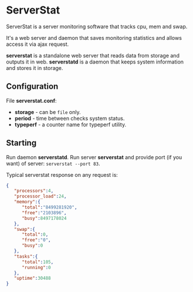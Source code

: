 # ServerStat
ServerStat is a server monitoring software that tracks cpu, mem and swap.

It's a web server and daemon that saves monitoring statistics and allows access it via ajax request.

**serverstat** is a standalone web server that reads data from storage and outputs it in web.
**serverstatd** is a daemon that keeps system information and stores it in storage.

## Configuration
File **serverstat.conf**:
* **storage** - can be `file` only.
* **period** - time between checks system status.
* **typeperf** - a counter name for typeperf utility.

## Starting
Run daemon **serverstatd**.
Run server **serverstat** and provide port (if you want) of server: `serverstat --port 83`.

Typical serverstat response on any request is:
```json
{  
   "processors":4,
   "processor_load":24,
   "memory":{  
      "total":"8499281920",
      "free":"2103896",
      "busy":8497178024
   },
   "swap":{  
      "total":0,
      "free":"0",
      "busy":0
   },
   "tasks":{  
      "total":105,
      "running":0
   },
   "uptime":30488
}
```
